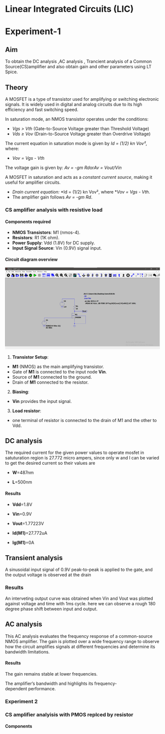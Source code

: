 # Linear Integrated Circuits (LIC)

# Experiment-1
## Aim 
To obtain the DC analysis ,AC analysis , Trancient analysis of a Common Source(CS)amplifier and also obtain gain and other parameters using LT Spice.

## Theory
A MOSFET is a type of transistor used for amplifying or switching electronic signals. It is widely used in digital and analog circuits due to its high efficiency and fast switching speed.

In saturation mode, an NMOS transistor operates under the conditions:
- *Vgs > Vth* (Gate-to-Source Voltage greater than Threshold Voltage)
- *Vds ≥ Vov* (Drain-to-Source Voltage greater than Overdrive Voltage)

The current equation in saturation mode is given by
*Id = (1/2) kn Vov²*, where:
- *Vov = Vgs - Vth*

The voltage gain is given by:
*Av = -gm Rd*or*Av = Vout/Vin*

A MOSFET in saturation and acts as a *constant current source*, making it useful for amplifier circuits.

- *Drain current equation:*
  *Id = (1/2) kn Vov², where **Vov = Vgs - Vth*.
- The amplifier gain follows *Av = -gm Rd*.



### CS amplifier analysis with resistive load

#### Components required
- **NMOS Transistors**: M1 (nmos-4).
- **Resistors**: R1 (1K ohm).
- **Power Supply**: Vdd (1.8V) for DC supply.
- **Input Signal Source**: Vin (0.9V) signal input.


#### Circuit diagram overview
![image alt](https://github.com/Mohith-s78/MOHITH-S/blob/2f2a3fc399b1af64bfbd4d79736028fb80e57308/Circuit%20Diagram.png)

1. **Transistor Setup**:
- **M1** (NMOS) as the main amplifying transistor.
- Gate of **M1** is connected to the input node **Vin**.
- Source of **M1** connected to the ground.
- Drain of **M1** connected to the resistor.

2. **Biasing**:
- **Vin** provides the input signal.

3. **Load resistor**:
- one terminal of resistor is connected to the drain of M1 and the other to Vdd.

## DC analysis
The required current for the given power values to operate mosfet in satuturation region is 27.772 micro ampers, since only w and l can be varied to get the desired current so their values are 

- **W**=487nm

- **L**=500nm

#### Results

- **Vdd**=1.8V


- **Vin**=0.9V


- **Vout**=1.77223V


- **Id(M1)**=27.772uA


- **Ig(M1)**=0A





## Transient analysis
A sinusoidal input signal of 0.9V peak-to-peak is applied to the gate, and the output voltage is observed at the drain


### Results
An interveting output curve was obtained when Vin and Vout was plotted against voltage and time with 1ms cycle.
here we can observe a rough 180 degree phase shift between input and output.



## AC analysis
This AC analysis evaluates the frequency response of a common-source NMOS amplifier. The gain is plotted over a wide frequency range to observe how the circuit amplifies signals at different frequencies and determine its bandwidth limitations.

#### Results

The gain remains stable at lower frequencies.

The amplifier’s bandwidth and highlights its frequency-dependent performance.



### Experiment 2

### CS amplifier analyisis with PMOS replced by resistor

#### Components
